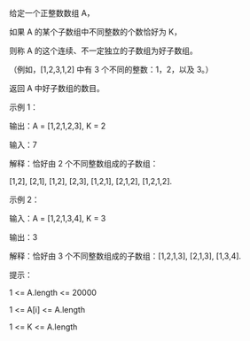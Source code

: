 给定一个正整数数组 A，

如果 A 的某个子数组中不同整数的个数恰好为 K，

则称 A 的这个连续、不一定独立的子数组为好子数组。

（例如，[1,2,3,1,2] 中有 3 个不同的整数：1，2，以及 3。）

返回 A 中好子数组的数目。

 

示例 1：

输出：A = [1,2,1,2,3], K = 2

输入：7

解释：恰好由 2 个不同整数组成的子数组：

[1,2], [2,1], [1,2], [2,3], [1,2,1], [2,1,2], [1,2,1,2].

示例 2：

输入：A = [1,2,1,3,4], K = 3

输出：3

解释：恰好由 3 个不同整数组成的子数组：[1,2,1,3], [2,1,3], [1,3,4].
 

提示：

1 <= A.length <= 20000

1 <= A[i] <= A.length

1 <= K <= A.length